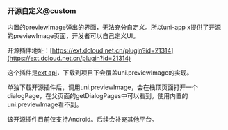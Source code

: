 <!-- ## uni.previewImage(options) @previewimage -->

<!-- UTSAPIJSON.previewImage.name -->

<!-- UTSAPIJSON.previewImage.description -->

<!-- UTSAPIJSON.previewImage.compatibility -->

<!-- UTSAPIJSON.previewImage.param -->

<!-- UTSAPIJSON.previewImage.returnValue -->

<!-- UTSAPIJSON.previewImage.example -->

<!-- UTSAPIJSON.previewImage.tutorial -->

### 开源自定义@custom
内置的previewImage弹出的界面，无法充分自定义。所以uni-app x提供了开源的previewImage页面，开发者可以自己定义UI。

开源插件地址：[https://ext.dcloud.net.cn/plugin?id=21314](https://ext.dcloud.net.cn/plugin?id=21314)

这个插件是[ext api](https://uniapp.dcloud.net.cn/api/extapi.html)，下载到项目下会覆盖uni.previewImage的实现。

单独下载开源插件后，调用uni.previewImage，会在栈顶页面打开一个dialogPage，在父页面的getDialogPages中可以看到。使用内置的uni.previewImage看不到。

该开源插件目前仅支持Android。后续会补充其他平台。

<!-- ## uni.closePreviewImage(options) @closepreviewimage -->

<!-- UTSAPIJSON.closePreviewImage.name -->

<!-- UTSAPIJSON.closePreviewImage.description -->

<!-- UTSAPIJSON.closePreviewImage.compatibility -->

<!-- UTSAPIJSON.closePreviewImage.param -->

<!-- UTSAPIJSON.closePreviewImage.returnValue -->

<!-- UTSAPIJSON.closePreviewImage.example -->

<!-- UTSAPIJSON.closePreviewImage.tutorial -->

<!-- UTSAPIJSON.general_type.name -->

<!-- UTSAPIJSON.general_type.param -->
